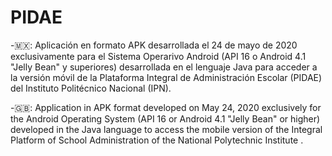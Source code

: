 # PIDAE

-🇲🇽: Aplicación en formato APK desarrollada el 24 de mayo de 2020 exclusivamente para el Sistema Operarivo Android (API 16 o Android 4.1 "Jelly Bean" y superiores) desarrollada en el lenguaje Java para acceder a la versión móvil de la Plataforma Integral de Administración Escolar (PIDAE) del Instituto Politécnico Nacional (IPN). 

-🇬🇧: Application in APK format developed on May 24, 2020 exclusively for the Android Operating System (API 16 or Android 4.1 "Jelly Bean" or higher) developed in the Java language to access the mobile version of the Integral Platform of School Administration of the National Polytechnic Institute . 

